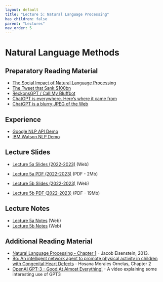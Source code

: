 ```yaml
---
layout: default
title: "Lecture 5: Natural Language Processing"
has_children: false
parent: "Lectures"
nav_order: 5
---
```


# Natural Language Methods

## Preparatory Reading Material

- [The Social Impact of Natural Language Processing](https://aclanthology.org/P16-2096.pdf)
- [The Tweet that Sank $100bn](https://blog.tobiasrevell.com/2023/02/15/box090-the-tweet-that-sank-100bn/)
- [ReckonsGPT / Call My Bluffbot](https://petafloptimism.com/2023/02/19/reckonsgpt-call-my-bluffbot/)
- [ChatGPT is everywhere. Here’s where it came from](https://www.technologyreview.com/2023/02/08/1068068/chatgpt-is-everywhere-heres-where-it-came-from/)
- [ChatGPT is a blurry JPEG of the Web](https://www.newyorker.com/tech/annals-of-technology/chatgpt-is-a-blurry-jpeg-of-the-web)

## Experience

- [Google NLP API Demo](https://cloud.google.com/natural-language#section-2)
- [IBM Watson NLP Demo](https://www.ibm.com/demos/live/natural-language-understanding/self-service/home)

## Lecture Slides

- [Lecture 5a Slides (2022-2023)]({{site.baseurl}}/assets/presentations/Lecture-5a/Lecture5a.htm) (Web)
- [Lecture 5a PDF (2022-2023)]({{site.baseurl}}/assets/slides/ML4D-L5a-2223.pdf) (PDF - 2Mb)


- [Lecture 5b Slides (2022-2023)]({{site.baseurl}}/assets/presentations/Lecture-5b/Lecture5b.htm) (Web)
- [Lecture 5b PDF (2022-2023)]({{site.baseurl}}/assets/slides/ML4D-L5b-2223.pdf) (PDF - 19Mb)


## Lecture Notes

- [Lecture 5a Notes]({{site.baseurl}}/assets/notes/Lecture-5a/Lecture-5a) (Web)
- [Lecture 5b Notes]({{site.baseurl}}/assets/notes/Lecture-5b/Lecture-5b) (Web)

## Additional Reading Material

- [Natural Language Processing - Chapter 1](https://github.com/jacobeisenstein/gt-nlp-class/tree/master/notes) - Jacob Eisenstein, 2013.
- [Bo: An intelligent network agent to promote physical activity in children with Congenital Heart Defects](http://resolver.tudelft.nl/uuid:fd895415-c353-41d5-8430-f0a67fd40ad4) - Hosana Morales Ornelas, Chapter 2
- [OpenAI GPT-3 - Good At Almost Everything!](https://www.youtube.com/watch?v=_x9AwxfjxvE) - A video explaining some interesting use of GPT3
